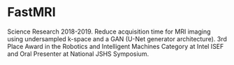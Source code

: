 # FastMRI
Science Research 2018-2019. Reduce acquisition time for MRI imaging using undersampled k-space and a GAN (U-Net generator architecture). 3rd Place Award in the Robotics and Intelligent Machines Category at Intel ISEF and Oral Presenter at National JSHS Symposium. 




